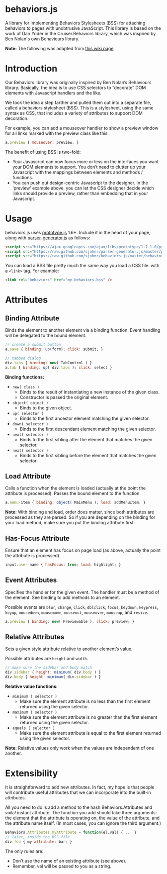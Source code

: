 behaviors.js
============

A library for implementing Behaviors Stylesheets (BSS) for attaching behaviors to pages with unobtrusive JavaScript. This library is based on the work of Dan Yoder in the Cruiser.Behaviors library, which was inspired by Ben Nolan's own Behaviours library.

**Note:** The following was adapted from [this wiki page](https://code.google.com/p/cruiser/wiki/Behaviors)

Introduction
============

Our Behaviors library was originally inspired by Ben Nolan’s Behaviours library. Basically, the idea is to use CSS selectors to “decorate” DOM elements with Javascript handlers and the like.

We took the idea a step farther and pulled them out into a separate file, called a behaviors stylesheet (BSS). This is a stylesheet, using the same syntax as CSS, that includes a variety of attributes to support DOM decoration.

For example, you can add a mouseover handler to show a preview window for all links marked with the preview class like this:

```javascript
a.preview { mouseover: preview; }
```

The benefit of using BSS is two-fold:

* Your Javascript can now focus more or less on the interfaces you want your DOM elements to support. You don’t need to clutter up your Javascript with the mappings between elements and methods / functions. 
* You can push out design-centric Javascript to the designer. In the ‘preview’ example above, you can let the CSS designer decide which links should provide a preview, rather than embedding that in your Javascript. 

Usage
=====

behaviors.js uses [prototype.js](http://prototypejs.org/) 1.6+. Include it in the head of your page, along with [parser-generator.js](https://github.com/sjohnr/parser-generator.js) as follows:

```html
<script src="https://ajax.googleapis.com/ajax/libs/prototype/1.7.1.0/prototype.js"></script>
<script src="https://raw.github.com/sjohnr/parser-generator.js/master/parsing.js"></script>
<script src="https://raw.github.com/sjohnr/behaviors.js/master/behaviors.js"></script>
```

You can load a BSS file pretty much the same way you load a CSS file: with a `<link>` tag. For example:

```html
<link rel="behaviors" href="my-behaviors.bss" />
```

Attributes
==========

Binding Attribute
-----------------

Binds the element to another element via a binding function. Event handling will be delegated to the bound element.

```javascript
// create a submit button
a.save { binding: up(form); click: submit; }

// tabbed dialog
div.tabs { binding: new( TabControl ) }
a.tab { binding: up( div.tabs ); click: select }
```

**Binding functions:**

* `new( class )` 
  * Binds to the result of instantiating a new instance of the given class.
  * Constructor is passed the original element.
* `object( object )`
  * Binds to the given object.
* `up( selector )`
  * Binds to the first ancestor element matching the given selector.
* `down( selector )`
  * Binds to the first descendant element matching the given selector.
* `next( selector )`
  * Binds to the first sibling after the element that matches the given selector.
* `next( selector )`
  * Binds to the first sibling before the element that matches the given selector. 

Load Attribute
--------------

Calls a function when the element is loaded (actually at the point the attribute is processed). Passes the bound element to the function.

```javascript
a.menu-item { binding: object( MainMenu ); load: addMenuItem; }
```

**Note:** With binding and load, order does matter, since both attributes are processed as they are parsed. So if you are depending on the binding for your load method, make sure you put the binding attribute first.

Has-Focus Attribute
-------------------

Ensure that an element has focus on page load (as above, actually the point the attribute is processed).

```javascript
input.user-name { hasFocus: true; load: highlight; }
```

Event Attributes
----------------

Specifies the handler for the given event. The handler must be a method of the element. See binding to add methods to an element.

Possible events are `blur`, `change`, `click`, `dblclick`, `focus`, `keydown`, `keypress`, `keyup`, `mousedown`, `mousemove`, `mouseout`, `mouseover`, `mouseup`, and `resize`.

```javascript
a.preview { binding: new( Previewable ); click: preview; }
```

Relative Attributes
-------------------

Sets a given style attribute relative to another element’s value.

Possible attributes are `height` and `width`.

```javascript
// make sure the sidebar and body match
div.sidebar { height: minimum( div.body ) }
div.body { height: minimum( div.sidebar ) }
```

**Relative value functions:**

* `minimum ( selector )`
  * Make sure the element attribute is no less than the first element returned using the given selector.
* `maximum ( selector )`
  * Make sure the element attribute is no greater than the first element returned using the given selector.
* `equals ( selector )`
  * Make sure the element attribute is equal to the first element returned using the given selector. 

**Note:** Relative values only work when the values are independent of one another.

Extensibility
=============

It is straightforward to add new attributes. In fact, my hope is that people will contribute useful attributes that we can incorporate into the built-in attributes.

All you need to do is add a method to the hash Behaviors.Attributes and voila! instant attribute. The function you add should take three arguments: the element that the attribute is operating on, the value of the attribute, and the attribute name itself. (In most cases, you can ignore the third argument.)

```javascript
Behaviors.Attributes.myAttribute = function(el,val) { ... }
// later, inside the BSS file ...
div.foo { my-attribute: bar; }
```

The only rules are:

* Don’t use the name of an existing attribute (see above).
* Remember, val will be passed to you as a string. 